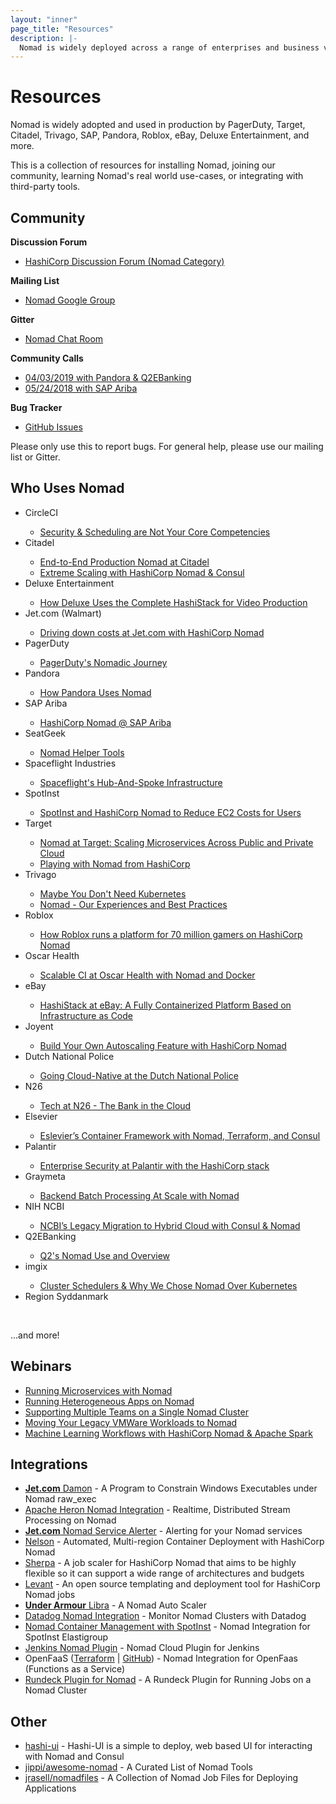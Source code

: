 ```yaml
---
layout: "inner"
page_title: "Resources"
description: |-
  Nomad is widely deployed across a range of enterprises and business verticals.
---
```


# Resources

<p>
  Nomad is widely adopted and used in production by PagerDuty, Target, Citadel,
  Trivago, SAP, Pandora, Roblox, eBay, Deluxe Entertainment, and more.

  This is a collection of resources for installing Nomad, joining our community,
  learning Nomad's real world use-cases, or integrating with third-party tools.
</p>

## Community

<p>
  <strong>Discussion Forum</strong>
  <ul>
    <li><a href="https://discuss.hashicorp.com/c/nomad">HashiCorp Discussion Forum (Nomad Category)</a>
</li>
  </ul>
</p>
<p>
  <strong>Mailing List</strong>
  <ul>
    <li><a href="https://groups.google.com/group/nomad-tool">Nomad Google Group</a>
</li>
  </ul>
</p>
<p>
  <strong>Gitter</strong>
  <ul>
    <li><a href="https://gitter.im/hashicorp-nomad/Lobby">Nomad Chat Room</a>
  </ul>
</p>
<p>
  <strong>Community Calls</strong>
  <ul>
    <li><a href="https://www.youtube.com/watch?v=OsZeKTP2u98&t=2s">04/03/2019 with Pandora & Q2EBanking</a></li>
    <li><a href="https://www.youtube.com/watch?v=eSwZwVVTDqw&t=2660s">05/24/2018 with SAP Ariba</a></li>
  </ul>
</p>
<p>
  <strong>Bug Tracker</strong>
  <ul>
    <li><a href="https://github.com/hashicorp/nomad/issues">GitHub Issues</a></li>
  </ul>
  Please only use this to report bugs. For general help, please use our mailing list or Gitter.
</p>

## Who Uses Nomad

<ul>
  <li>CircleCI</li>
    <ul>
      <li><a href="https://www.hashicorp.com/resources/nomad-vault-circleci-security-scheduling">Security & Scheduling are Not Your Core Competencies</a></li>
    </ul>
  <li>Citadel</li>
    <ul>
      <li><a href="https://www.hashicorp.com/resources/end-to-end-production-nomad-citadel">End-to-End Production Nomad at Citadel</a></li>
      <li><a href="https://www.hashicorp.com/resources/citadel-scaling-hashicorp-nomad-consul">Extreme Scaling with HashiCorp Nomad & Consul</a></li>
    </ul>
  <li>Deluxe Entertainment</li>
    <ul>
      <li><a href="https://www.hashicorp.com/resources/deluxe-hashistack-video-production">How Deluxe Uses the Complete HashiStack for Video Production</a></li>
    </ul>
  <li>Jet.com (Walmart)</li>
    <ul>
      <li><a href="https://www.hashicorp.com/resources/jet-walmart-hashicorp-nomad-azure-run-apps">Driving down costs at Jet.com with HashiCorp Nomad</a></li>
    </ul>
  <li>PagerDuty</li>
    <ul>
      <li><a href="https://www.hashicorp.com/resources/pagerduty-nomad-journey">PagerDuty's Nomadic Journey</a></li>
    </ul>
  <li>Pandora</li>
    <ul>
      <li><a href="https://www.youtube.com/watch?v=OsZeKTP2u98&t=2s">How Pandora Uses Nomad</a></li>
    </ul>
  <li>SAP Ariba</li>
    <ul>
      <li><a href="https://www.hashicorp.com/resources/nomad-community-call-core-team-sap-ariba">HashiCorp Nomad @ SAP Ariba</a></li>
    </ul>
  <li>SeatGeek</li>
    <ul>
      <li><a href="https://github.com/seatgeek/nomad-helper">Nomad Helper Tools</a></li>
    </ul>
  <li>Spaceflight Industries</li>
    <ul>
      <li><a href="https://www.hashicorp.com/blog/spaceflight-uses-hashicorp-consul-for-service-discovery-and-real-time-updates-to-their-hub-and-spoke-network-architecture">Spaceflight's Hub-And-Spoke Infrastructure</a></li>
    </ul>
  <li>SpotInst</li>
    <ul>
      <li><a href="https://www.hashicorp.com/blog/spotinst-and-hashicorp-nomad-to-reduce-ec2-costs-fo">SpotInst and HashiCorp Nomad to Reduce EC2 Costs for Users</a></li>
    </ul>
  <li>Target</li>
    <ul>
      <li><a href="https://www.hashicorp.com/resources/nomad-scaling-target-microservices-across-cloud">Nomad at Target: Scaling Microservices Across Public and Private Cloud</a></li>
      <li><a href="https://danielparker.me/nomad/hashicorp/schedulers/nomad/">Playing with Nomad from HashiCorp</a></li>
    </ul>
  <li>Trivago</li>
    <ul>
      <li><a href="https://matthias-endler.de/2019/maybe-you-dont-need-kubernetes/">Maybe You Don't Need Kubernetes</a></li>
      <li><a href="https://tech.trivago.com/2019/01/25/nomad-our-experiences-and-best-practices/">Nomad - Our Experiences and Best Practices</a></li>
    </ul>
  <li>Roblox</li>
    <ul>
      <li><a href="https://portworx.com/architects-corner-roblox-runs-platform-70-million-gamers-hashicorp-nomad/">How Roblox runs a platform for 70 million gamers on HashiCorp Nomad</a></li>
    </ul>
  <li>Oscar Health</li>
    <ul>
      <li><a href="https://www.hashicorp.com/resources/scalable-ci-oscar-health-insurance-nomad-docker">Scalable CI at Oscar Health with Nomad and Docker</a></li>
    </ul>
  <li>eBay</li>
    <ul>
      <li><a href="https://www.hashicorp.com/resources/ebay-hashistack-fully-containerized-platform-iac">HashiStack at eBay: A Fully Containerized Platform Based on Infrastructure as Code</a></li>
    </ul>
  <li>Joyent</li>
    <ul>
      <li><a href="https://www.hashicorp.com/resources/autoscaling-hashicorp-nomad">Build Your Own Autoscaling Feature with HashiCorp Nomad</a></li>
    </ul>
  <li>Dutch National Police</li>
    <ul>
      <li><a href="https://www.hashicorp.com/resources/going-cloud-native-at-the-dutch-national-police">Going Cloud-Native at the Dutch National Police</a></li>
    </ul>
  <li>N26</li>
    <ul>
      <li><a href="https://medium.com/insiden26/tech-at-n26-the-bank-in-the-cloud-e5ff818b528b">Tech at N26 - The Bank in the Cloud</a></li>
    </ul>
  <li>Elsevier</li>
    <ul>
      <li><a href="https://www.hashicorp.com/resources/elsevier-nomad-container-framework-demo">Eslevier’s Container Framework with Nomad, Terraform, and Consul</a></li>
    </ul>
  <li>Palantir</li>
    <ul>
      <li><a href="https://www.hashicorp.com/resources/enterprise-security-hashicorp-stack">Enterprise Security at Palantir with the HashiCorp stack</a></li>
    </ul>
  <li>Graymeta</li>
    <ul>
      <li><a href="https://www.hashicorp.com/resources/backend-batch-processing-nomad">Backend Batch Processing At Scale with Nomad</a></li>
    </ul>
  <li>NIH NCBI</li>
    <ul>
      <li><a href="https://www.hashicorp.com/resources/ncbi-legacy-migration-hybrid-cloud-consul-nomad">NCBI’s Legacy Migration to Hybrid Cloud with Consul & Nomad</a></li>
    </ul>
  <li>Q2EBanking</li>
    <ul>
      <li><a href="https://www.youtube.com/watch?v=OsZeKTP2u98&feature=youtu.be&t=1499">Q2's Nomad Use and Overview</a></li>
    </ul>
  <li>imgix</li>
    <ul>
      <li><a href="https://medium.com/@copyconstruct/schedulers-kubernetes-and-nomad-b0f2e14a896">Cluster Schedulers & Why We Chose Nomad Over Kubernetes</a></li>
    </ul>
  <li>Region Syddanmark</li>
</ul>
<br>
<p>...and more!</p>

## Webinars

<ul>
  <li><a href="https://www.hashicorp.com/resources/solutions-engineering-hangout-microservices-with-nomad">Running Microservices with Nomad</a></li>
  <li><a href="https://www.hashicorp.com/resources/se-hangout-running-heterogeneous-apps-nomad">Running Heterogeneous Apps on Nomad</a></li>
  <li><a href="https://www.hashicorp.com/resources/supporting-multiple-teams-single-nomad-cluster">Supporting Multiple Teams on a Single Nomad Cluster</a></li>
  <li><a href="https://www.hashicorp.com/resources/move-your-vmware-workloads-nomad">Moving Your Legacy VMWare Workloads to Nomad</a></li>
  <li><a href="https://www.hashicorp.com/resources/machine-learning-workflows-hashicorp-nomad-apache-spark">Machine Learning Workflows with HashiCorp Nomad & Apache Spark</a></li>
</ul>

## Integrations

<ul>
  <li><a href="https://github.com/jet/damon"><strong>Jet.com</strong> Damon</a> - A Program to Constrain Windows Executables under Nomad raw_exec</li>
  <li><a href="https://apache.github.io/incubator-heron/docs/operators/deployment/schedulers/nomad/">Apache Heron Nomad Integration</a> - Realtime, Distributed Stream Processing on Nomad</li>
  <li><a href="https://github.com/jet/nomad-service-alerter"><strong>Jet.com</strong> Nomad Service Alerter</a> - Alerting for your Nomad services</li>
  <li><a href="https://getnelson.github.io/nelson/">Nelson</a> - Automated, Multi-region Container Deployment with HashiCorp Nomad</li>
  <li><a href="https://github.com/jrasell/sherpa">Sherpa</a> - A job scaler for HashiCorp Nomad that aims to be highly flexible so it can support a wide range of architectures and budgets</li>
  <li><a href="https://github.com/jrasell/levant">Levant</a> - An open source templating and deployment tool for HashiCorp Nomad jobs</li>
  <li><a href="https://github.com/underarmour/libra"><strong>Under Armour</strong> Libra</a> - A Nomad Auto Scaler</li>
  <li><a href="https://docs.datadoghq.com/integrations/nomad">Datadog Nomad Integration</a> - Monitor Nomad Clusters with Datadog</li>
  <li><a href="https://help.spotinst.com/hc/en-us/articles/115005038289-Nomad-Container-Management">Nomad Container Management with SpotInst</a> - Nomad Integration for SpotInst Elastigroup</li>
  <li><a href="https://github.com/jenkinsci/nomad-plugin">Jenkins Nomad Plugin</a> - Nomad Cloud Plugin for Jenkins</li>
  <li>OpenFaaS (<a href="https://registry.terraform.io/modules/nicholasjackson/open-faas-nomad/aws/0.4.0">Terraform</a> | <a href="https://github.com/openfaas/faas">GitHub</a>) - Nomad Integration for OpenFaas (Functions as a Service)</li>
  <li><a href="https://github.com/ValFadeev/rundeck-nomad-plugin">Rundeck Plugin for Nomad</a> - A Rundeck Plugin for Running Jobs on a Nomad Cluster</li>
</ul>

## Other

<ul>
  <li><a href="https://github.com/jippi/hashi-ui">hashi-ui</a> - Hashi-UI is a simple to deploy, web based UI for interacting with Nomad and Consul</li>
  <li><a href="https://github.com/jippi/awesome-nomad">jippi/awesome-nomad</a> - A Curated List of Nomad Tools</li>
  <li><a href="https://github.com/jrasell/nomadfiles">jrasell/nomadfiles</a> - A Collection of Nomad Job Files for Deploying Applications</li>
</ul>
